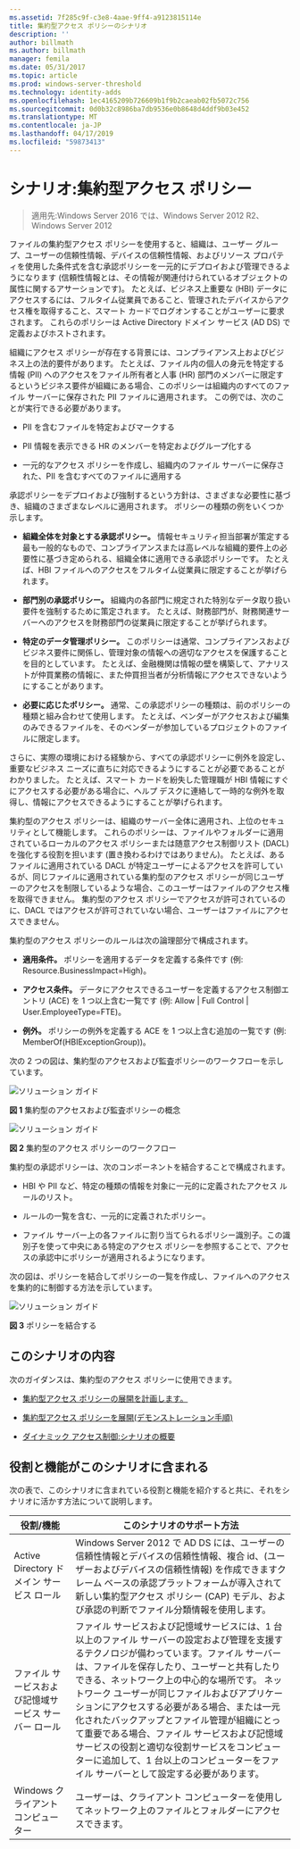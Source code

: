 ```yaml
---
ms.assetid: 7f285c9f-c3e8-4aae-9ff4-a9123815114e
title: 集約型アクセス ポリシーのシナリオ
description: ''
author: billmath
ms.author: billmath
manager: femila
ms.date: 05/31/2017
ms.topic: article
ms.prod: windows-server-threshold
ms.technology: identity-adds
ms.openlocfilehash: 1ec4165209b726609b1f9b2caeab02fb5072c756
ms.sourcegitcommit: 0d0b32c8986ba7db9536e0b8648d4ddf9b03e452
ms.translationtype: MT
ms.contentlocale: ja-JP
ms.lasthandoff: 04/17/2019
ms.locfileid: "59873413"
---
```

# <a name="scenario-central-access-policy"></a>シナリオ:集約型アクセス ポリシー

>適用先:Windows Server 2016 では、Windows Server 2012 R2、Windows Server 2012

ファイルの集約型アクセス ポリシーを使用すると、組織は、ユーザー グループ、ユーザーの信頼性情報、デバイスの信頼性情報、およびリソース プロパティを使用した条件式を含む承認ポリシーを一元的にデプロイおよび管理できるようになります (信頼性情報とは、その情報が関連付けられているオブジェクトの属性に関するアサーションです)。 たとえば、ビジネス上重要な (HBI) データにアクセスするには、フルタイム従業員であること、管理されたデバイスからアクセス権を取得すること、スマート カードでログオンすることがユーザーに要求されます。 これらのポリシーは Active Directory ドメイン サービス (AD DS) で定義およびホストされます。  
  
組織にアクセス ポリシーが存在する背景には、コンプライアンス上およびビジネス上の法的要件があります。 たとえば、ファイル内の個人の身元を特定する情報 (PII) へのアクセスをファイル所有者と人事 (HR) 部門のメンバーに限定するというビジネス要件が組織にある場合、このポリシーは組織内のすべてのファイル サーバーに保存された PII ファイルに適用されます。 この例では、次のことが実行できる必要があります。  
  
-   PII を含むファイルを特定およびマークする  
  
-   PII 情報を表示できる HR のメンバーを特定およびグループ化する  
  
-   一元的なアクセス ポリシーを作成し、組織内のファイル サーバーに保存された、PII を含むすべてのファイルに適用する  
  
承認ポリシーをデプロイおよび強制するという方針は、さまざまな必要性に基づき、組織のさまざまなレベルに適用されます。 ポリシーの種類の例をいくつか示します。  
  
-   **組織全体を対象とする承認ポリシー。** 情報セキュリティ担当部署が策定する最も一般的なもので、コンプライアンスまたは高レベルな組織的要件上の必要性に基づき定められる、組織全体に適用できる承認ポリシーです。 たとえば、HBI ファイルへのアクセスをフルタイム従業員に限定することが挙げられます。  
  
-   **部門別の承認ポリシー。** 組織内の各部門に規定された特別なデータ取り扱い要件を強制するために策定されます。 たとえば、財務部門が、財務関連サーバーへのアクセスを財務部門の従業員に限定することが挙げられます。  
  
-   **特定のデータ管理ポリシー。** このポリシーは通常、コンプライアンスおよびビジネス要件に関係し、管理対象の情報への適切なアクセスを保護することを目的としています。 たとえば、金融機関は情報の壁を構築して、アナリストが仲買業務の情報に、また仲買担当者が分析情報にアクセスできないようにすることがあります。  
  
-   **必要に応じたポリシー。** 通常、この承認ポリシーの種類は、前のポリシーの種類と組み合わせて使用します。 たとえば、ベンダーがアクセスおよび編集のみできるファイルを、そのベンダーが参加しているプロジェクトのファイルに限定します。  
  
さらに、実際の環境における経験から、すべての承認ポリシーに例外を設定し、重要なビジネス ニーズに直ちに対応できるようにすることが必要であることがわかりました。 たとえば、スマート カードを紛失した管理職が HBI 情報にすぐにアクセスする必要がある場合に、ヘルプ デスクに連絡して一時的な例外を取得し、情報にアクセスできるようにすることが挙げられます。  
  
集約型のアクセス ポリシーは、組織のサーバー全体に適用され、上位のセキュリティとして機能します。 これらのポリシーは、ファイルやフォルダーに適用されているローカルのアクセス ポリシーまたは随意アクセス制御リスト (DACL) を強化する役割を担います (置き換わるわけではありません)。 たとえば、あるファイルに適用されている DACL が特定ユーザーによるアクセスを許可しているが、同じファイルに適用されている集約型のアクセス ポリシーが同じユーザーのアクセスを制限しているような場合、このユーザーはファイルのアクセス権を取得できません。 集約型のアクセス ポリシーでアクセスが許可されているのに、DACL ではアクセスが許可されていない場合、ユーザーはファイルにアクセスできません。  
  
集約型のアクセス ポリシーのルールは次の論理部分で構成されます。  
  
-   **適用条件。** ポリシーを適用するデータを定義する条件です (例: Resource.BusinessImpact=High)。  
  
-   **アクセス条件。** データにアクセスできるユーザーを定義するアクセス制御エントリ (ACE) を 1 つ以上含む一覧です (例: Allow | Full Control | User.EmployeeType=FTE)。  
  
-   **例外。** ポリシーの例外を定義する ACE を 1 つ以上含む追加の一覧です (例: MemberOf(HBIExceptionGroup))。  
  
次の 2 つの図は、集約型のアクセスおよび監査ポリシーのワークフローを示しています。  
  
![ソリューション ガイド](media/Scenario--Central-Access-Policy/DynamicAccessControl_RevGuide.JPG)  
  
**図 1** 集約型のアクセスおよび監査ポリシーの概念  
  
![ソリューション ガイド](media/Scenario--Central-Access-Policy/DynamicAccessControl_RevGuide_2.JPG)  
  
**図 2** 集約型のアクセス ポリシーのワークフロー  
  
集約型の承認ポリシーは、次のコンポーネントを結合することで構成されます。  
  
-   HBI や PII など、特定の種類の情報を対象に一元的に定義されたアクセス ルールのリスト。  
  
-   ルールの一覧を含む、一元的に定義されたポリシー。  
  
-   ファイル サーバー上の各ファイルに割り当てられるポリシー識別子。この識別子を使って中央にある特定のアクセス ポリシーを参照することで、アクセスの承認中にポリシーが適用されるようになります。  
  
次の図は、ポリシーを結合してポリシーの一覧を作成し、ファイルへのアクセスを集約的に制御する方法を示しています。  
  
![ソリューション ガイド](media/Scenario--Central-Access-Policy/DynamicAccessControl_RevGuide3.JPG)  
  
**図 3** ポリシーを結合する  
  
## <a name="in-this-scenario"></a>このシナリオの内容  
次のガイダンスは、集約型のアクセス ポリシーに使用できます。  
  
-   [集約型アクセス ポリシーの展開を計画します。](assetId:///0311a76d-d66c-4ddb-ade6-af586a2ad82f)  
  
-   [集約型アクセス ポリシーを展開&#40;デモンストレーション手順&#41;](Deploy-a-Central-Access-Policy--Demonstration-Steps-.md)  
  
-   [ダイナミック アクセス制御:シナリオの概要](Dynamic-Access-Control--Scenario-Overview.md)  
  
## <a name="BKMK_NEW"></a>役割と機能がこのシナリオに含まれる  
次の表で、このシナリオに含まれている役割と機能を紹介すると共に、それをシナリオに活かす方法について説明します。  
  
|役割/機能|このシナリオのサポート方法|  
|-----------------|---------------------------------|  
|Active Directory ドメイン サービス ロール|Windows Server 2012 で AD DS には、ユーザーの信頼性情報とデバイスの信頼性情報、複合 id、(ユーザーおよびデバイスの信頼性情報) を作成できますクレーム ベースの承認プラットフォームが導入されて新しい集約型アクセス ポリシー (CAP) モデル、および承認の判断でファイル分類情報を使用します。|  
|ファイル サービスおよび記憶域サービス サーバー ロール|ファイル サービスおよび記憶域サービスには、1 台以上のファイル サーバーの設定および管理を支援するテクノロジが備わっています。ファイル サーバーは、ファイルを保存したり、ユーザーと共有したりできる、ネットワーク上の中心的な場所です。 ネットワーク ユーザーが同じファイルおよびアプリケーションにアクセスする必要がある場合、または一元化されたバックアップとファイル管理が組織にとって重要である場合、ファイル サービスおよび記憶域サービスの役割と適切な役割サービスをコンピューターに追加して、1 台以上のコンピューターをファイル サーバーとして設定する必要があります。|  
|Windows クライアント コンピューター|ユーザーは、クライアント コンピューターを使用してネットワーク上のファイルとフォルダーにアクセスできます。|  
  


